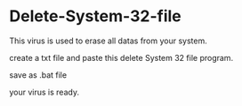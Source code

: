 # Delete-System-32-file

This virus is used to erase all datas from your system.

create a txt file and paste this delete System 32 file program.

save as .bat file

your virus is ready.

